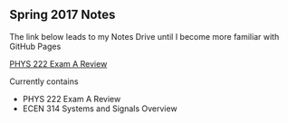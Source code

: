 ## Spring 2017 Notes

The link below leads to my Notes Drive until I become more familiar with GitHub Pages


[PHYS 222 Exam A Review](PHYS222_ExamA.pdf)


Currently contains
- PHYS 222 Exam A Review
- ECEN 314 Systems and Signals Overview
